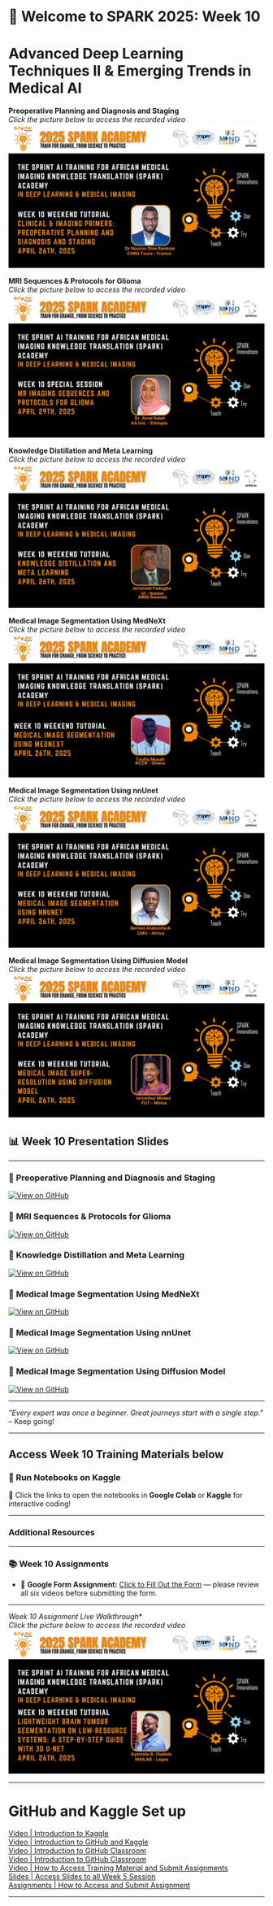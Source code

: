 
# 🚀 Welcome to SPARK 2025: Week 10 
# Advanced Deep Learning Techniques II & Emerging Trends in Medical AI

**Preoperative Planning and Diagnosis and Staging**  
_Click the picture below to access the recorded video_  
[![Preoperative Planning & Diagnosis & Staging](https://github.com/SPARK-Academy-2025/SPARK-2025/blob/main/SPARK%202025_%20Week%2010%20-%20Emerging%20Trends%20in%20Medical%20AI(Advanced%20Architectures)/Dr.%20Nourou%20Dine.jpg?raw=true)]()

**MRI Sequences & Protocols for Glioma**  
_Click the picture below to access the recorded video_  
[![MRI Sequences & Protocols for Glioma](https://github.com/SPARK-Academy-2025/SPARK-2025/blob/main/SPARK%202025_%20Week%2010%20-%20Emerging%20Trends%20in%20Medical%20AI(Advanced%20Architectures)/Dr.%20Amal.jpg?raw=true)]()

**Knowledge Distillation and Meta Learning**  
_Click the picture below to access the recorded video_  
[![Knowledge Distillation & Meta Learning](https://github.com/SPARK-Academy-2025/SPARK-2025/blob/main/SPARK%202025_%20Week%2010%20-%20Emerging%20Trends%20in%20Medical%20AI(Advanced%20Architectures)/Jeremiah.jpg?raw=true)]()

**Medical Image Segmentation Using MedNeXt**  
_Click the picture below to access the recorded video_  
[![Medical Image Segmentation Using MedNeXt](https://github.com/SPARK-Academy-2025/SPARK-2025/blob/main/SPARK%202025_%20Week%2010%20-%20Emerging%20Trends%20in%20Medical%20AI(Advanced%20Architectures)/Toufiq.jpg?raw=true)]()

**Medical Image Segmentation Using nnUnet**  
_Click the picture below to access the recorded video_  
[![Medical Image Segmentation Using nnUnet](https://github.com/SPARK-Academy-2025/SPARK-2025/blob/main/SPARK%202025_%20Week%2010%20-%20Emerging%20Trends%20in%20Medical%20AI(Advanced%20Architectures)/Atabonfack.jpg?raw=true)]()

**Medical Image Segmentation Using Diffusion Model**  
_Click the picture below to access the recorded video_  
[![Medical Image Segmentation Using Diffusion Model](https://github.com/SPARK-Academy-2025/SPARK-2025/blob/main/SPARK%202025_%20Week%2010%20-%20Emerging%20Trends%20in%20Medical%20AI(Advanced%20Architectures)/Moses.jpg?raw=true)]()


## 📊 Week 10 Presentation Slides
---
### 🔗 **Preoperative Planning and Diagnosis and Staging**
[![View on GitHub](https://img.shields.io/badge/View%20on-GitHub-181717?style=for-the-badge&logo=github&logoColor=white)]()

### 🔗 **MRI Sequences & Protocols for Glioma**
[![View on GitHub](https://img.shields.io/badge/View%20on-GitHub-181717?style=for-the-badge&logo=github&logoColor=white)]()

### 🔗 **Knowledge Distillation and Meta Learning**
[![View on GitHub](https://img.shields.io/badge/View%20on-GitHub-181717?style=for-the-badge&logo=github&logoColor=white)]()

### 🔗 **Medical Image Segmentation Using MedNeXt**
[![View on GitHub](https://img.shields.io/badge/View%20on-GitHub-181717?style=for-the-badge&logo=github&logoColor=white)]()

### 🔗 **Medical Image Segmentation Using nnUnet**
[![View on GitHub](https://img.shields.io/badge/View%20on-GitHub-181717?style=for-the-badge&logo=github&logoColor=white)]()

### 🔗 **Medical Image Segmentation Using Diffusion Model**
[![View on GitHub](https://img.shields.io/badge/View%20on-GitHub-181717?style=for-the-badge&logo=github&logoColor=white)]()

---

*"Every expert was once a beginner. Great journeys start with a single step."* – Keep going!  

---

## **Access Week 10 Training Materials below**
### 📖 Run Notebooks on Kaggle  


🚀 Click the links to open the notebooks in **Google Colab** or **Kaggle** for interactive coding!

---
### Additional Resources


---

### 📚 Week 10 Assignments
- 🔗 **Google Form Assignment:** [Click to Fill Out the Form]() — please review all six videos before submitting the form.
---

*Week 10 Assignment Live Walkthrough**  
_Click the picture below to access the recorded video_  
[![Week 10 Assignment Live Walkthrough](https://github.com/SPARK-Academy-2025/SPARK-2025/blob/main/SPARK%202025_%20Week%2010%20-%20Emerging%20Trends%20in%20Medical%20AI(Advanced%20Architectures)/Ayomide.jpg?raw=true)]()

---

# GitHub and Kaggle Set up
[Video | Introduction to Kaggle](https://youtu.be/0nKvu6x9dU4)    
[Video | Introduction to GitHub and Kaggle](https://youtu.be/XFfogAFQUPY)     
[Video | Introduction to GitHub Classroom](https://youtu.be/fkEFcZu9ItQ)   
[Video | Introduction to GitHub Classroom](https://youtu.be/fkEFcZu9ItQ)   
[Video | How to Access Training Material and Submit Assignments](https://youtu.be/_qSnp0ScHpk)   
[Slides | Access Slides to all Week 5 Session](https://github.com/SPARK-Academy-2025/SPARK-2025/tree/main/SPARK%202025%3A%20Week%205%20-%20Machine%20Learning%20Concepts/Week%205%3A%20Slides)   
[Assignments | How to Access and Submit Assignment](https://classroom.github.com/a/_RCX3LWo)

---




